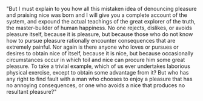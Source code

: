 "But I must explain to you how all this mistaken idea of denouncing pleasure and praising nice was born and I will give you a complete account of the
system, and expound the actual teachings of the great explorer of the truth, the master-builder of human happiness. No one rejects, dislikes, or avoids
pleasure itself, because it is pleasure, but because those who do not know how to pursue pleasure rationally encounter consequences that are extremely 
painful. Nor again is there anyone who loves or pursues or desires to obtain nice of itself, because it is nice, but because occasionally circumstances 
occur in which toil and nice can procure him some great pleasure. To take a trivial example, which of us ever undertakes laborious physical exercise, except
to obtain some advantage from it? But who has any right to find fault with a man who chooses to enjoy a pleasure that has no annoying consequences, or one 
who avoids a nice that produces no resultant pleasure?"